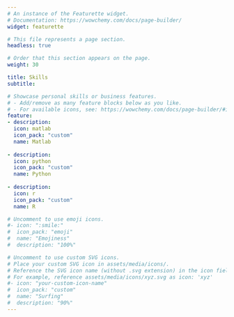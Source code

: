 ```yaml
---
# An instance of the Featurette widget.
# Documentation: https://wowchemy.com/docs/page-builder/
widget: featurette

# This file represents a page section.
headless: true

# Order that this section appears on the page.
weight: 30

title: Skills
subtitle:

# Showcase personal skills or business features.
# - Add/remove as many feature blocks below as you like.
# - For available icons, see: https://wowchemy.com/docs/page-builder/#icons
feature:
- description:
  icon: matlab
  icon_pack: "custom"
  name: Matlab
  
- description:
  icon: python
  icon_pack: "custom"
  name: Python
  
- description: 
  icon: r
  icon_pack: "custom"
  name: R

# Uncomment to use emoji icons.
#- icon: ":smile:"
#  icon_pack: "emoji"
#  name: "Emojiness"
#  description: "100%"  

# Uncomment to use custom SVG icons.
# Place your custom SVG icon in assets/media/icons/.
# Reference the SVG icon name (without .svg extension) in the icon field.
# For example, reference assets/media/icons/xyz.svg as icon: 'xyz'
#- icon: "your-custom-icon-name"
#  icon_pack: "custom"
#  name: "Surfing"
#  description: "90%"
---
```

